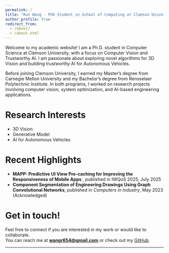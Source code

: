 ```yaml
---
permalink: /
title: "Run Wang - PhD Student in School of Computing at Clemson University"
author_profile: true
redirect_from: 
  - /about/
  - /about.html
---
```


Welcome to my academic website! I am a Ph.D. student in Computer Science at Clemson University, with a focus on Computer Vision and Trustworthy AI. I am passionate about exploring novel algorithms for 3D Vision and building trustworthy AI for Autonomous Vehicles.

Before joining Clemson University, I earned my Master’s degree from Carnegie Mellon University and my Bachelor’s degree from Rensselaer Polytechnic Institute. In both programs, I worked on research projects involving computer vision, system optimization, and AI-based engineering applications.

Research Interests
======
* 3D Vision
* Generative Model
* AI for Autonomous Vehicles

Recent Highlights
======
* **MAPP: Predictive UI View Pre-caching for Improving the Responsiveness of Mobile Apps** , published in IWQoS 2025, July 2025
* **Component Segmentation of Engineering Drawings Using Graph Convolutional Networks**, published in *Computers in Industry*, May 2023 (Acknowledged)

Get in touch!
======
Feel free to connect if you are interested in my work or would like to collaborate.  
You can reach me at **wangr654@gmail.com** or check out my [GitHub](https://github.com/RunWang123).


---
